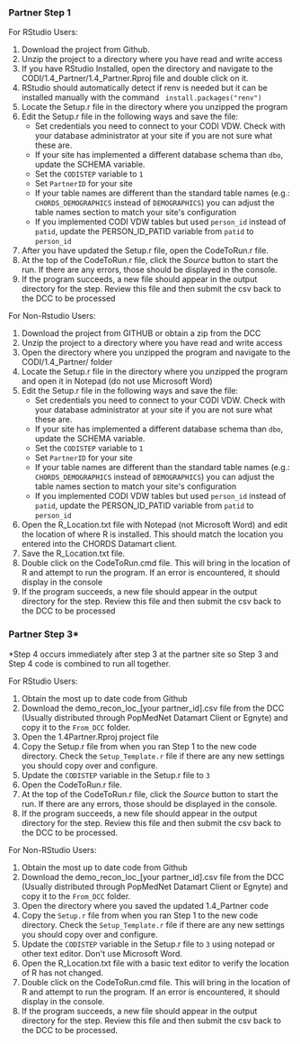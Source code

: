 ### Partner Step 1

For RStudio Users:
1) Download the project from Github.
2) Unzip the project to a directory where you have read and write access
3) If you have RStudio Installed, open the directory and navigate to the CODI/1.4_Partner/1.4_Partner.Rproj file and double click on it.
4) RStudio should automatically detect if renv is needed but it can be installed manually with the command ```
install.packages("renv")```
5) Locate the Setup.r file in the directory where you unzipped the program
6) Edit the Setup.r file in the following ways and save the file:
	+ Set credentials you need to connect to your CODI VDW.  Check with your database administrator at your site if you are not sure what these are.
	+ If your site has implemented a different database schema than `dbo`, update the SCHEMA variable.
	+ Set the `CODISTEP` variable to `1`
	+ Set `PartnerID` for your site
	+ If your table names are different than the standard table names (e.g.: `CHORDS_DEMOGRAPHICS` instead of `DEMOGRAPHICS`) you can adjust the table names section to match your site's configuration
	+ If you implemented CODI VDW tables but used `person_id` instead of `patid`, update the PERSON_ID_PATID variable from `patid` to `person_id`
7) After you have updated the Setup.r file, open the CodeToRun.r file.  
8) At the top of the CodeToRun.r file, click the *Source* button to start the run.  If there are any errors, those should be displayed in the console.
9) If the program succeeds, a new file should appear in the output directory for the step.  Review this file and then submit the csv back to the DCC to be processed

For Non-Rstudio Users:
1) Download the project from GITHUB or obtain a zip from the DCC 
2) Unzip the project to a directory where you have read and write access
3) Open the directory where you unzipped the program and navigate to the CODI/1.4_Partner/ folder
4) Locate the Setup.r file in the directory where you unzipped the program and open it in Notepad (do not use Microsoft Word)
5) Edit the Setup.r file in the following ways and save the file:
	+ Set credentials you need to connect to your CODI VDW.  Check with your database administrator at your site if you are not sure what these are.
	+ If your site has implemented a different database schema than `dbo`, update the SCHEMA variable.
	+ Set the `CODISTEP` variable to `1`
	+ Set `PartnerID` for your site
	+ If your table names are different than the standard table names (e.g.: `CHORDS_DEMOGRAPHICS` instead of `DEMOGRAPHICS`) you can adjust the table names section to match your site's configuration
	+ If you implemented CODI VDW tables but used `person_id` instead of `patid`, update the PERSON_ID_PATID variable from `patid` to `person_id`
6) Open the R_Location.txt file with Notepad (not Microsoft Word) and edit the location of where R is installed.  This should match the location you entered into the CHORDS Datamart client. 
7) Save the R_Location.txt file.
8) Double click on the CodeToRun.cmd file.  This will bring in the location of R and attempt to run the program.  If an error is encountered, it should display in the console
9) If the program succeeds, a new file should appear in the output directory for the step.  Review this file and then submit the csv back to the DCC to be processed

### Partner Step 3*

*Step 4 occurs immediately after step 3 at the partner site so Step 3 and Step 4 code is combined to run all together.  

For RStudio Users:
1) Obtain the most up to date code from Github
2) Download the demo_recon_loc_[your partner_id].csv file from the DCC (Usually distributed through PopMedNet Datamart Client or Egnyte) and copy it to the `From_DCC` folder.
3) Open the 1.4Partner.Rproj project file
4) Copy the Setup.r file from when you ran Step 1 to the new code directory.  Check the `Setup_Template.r` file if there are any new settings you should copy over and configure.
5) Update the `CODISTEP` variable in the Setup.r file to `3`
6) Open the CodeToRun.r file.  
7) At the top of the CodeToRun.r file, click the *Source* button to start the run.  If there are any errors, those should be displayed in the console.
8) If the program succeeds, a new file should appear in the output directory for the step.  Review this file and then submit the csv back to the DCC to be processed.
  
For Non-RStudio Users:
1) Obtain the most up to date code from Github
2) Download the demo_recon_loc_[your partner_id].csv file from the DCC (Usually distributed through PopMedNet Datamart Client or Egnyte) and copy it to the `From_DCC` folder.
3) Open the directory where you saved the updated 1.4_Partner code
4) Copy the `Setup.r` file from when you ran Step 1 to the new code directory.  Check the `Setup_Template.r` file if there are any new settings you should copy over and configure.
5) Update the `CODISTEP` variable in the Setup.r file to `3` using notepad or other text editor.  Don't use Microsoft Word.
6) Open the R_Location.txt file with a basic text editor to verify the location of R has not changed.
7) Double click on the CodeToRun.cmd file.  This will bring in the location of R and attempt to run the program.  If an error is encountered, it should display in the console.
8) If the program succeeds, a new file should appear in the output directory for the step.  Review this file and then submit the csv back to the DCC to be processed.
